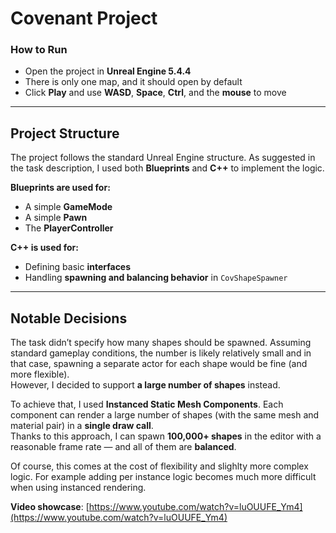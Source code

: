 # Covenant  Project

### How to Run
- Open the project in **Unreal Engine 5.4.4**
- There is only one map, and it should open by default
- Click **Play** and use **WASD**, **Space**, **Ctrl**, and the **mouse** to move

---

## Project Structure

The project follows the standard Unreal Engine structure. As suggested in the task description, I used both **Blueprints** and **C++** to implement the logic.

**Blueprints are used for:**
- A simple **GameMode**
- A simple **Pawn**
- The **PlayerController**

**C++ is used for:**
- Defining basic **interfaces**
- Handling **spawning and balancing behavior** in `CovShapeSpawner`

---

## Notable Decisions

The task didn’t specify how many shapes should be spawned. Assuming standard gameplay conditions, the number is likely relatively small and in that case, spawning a separate actor for each shape would be fine (and more flexible).  
However, I decided to support **a large number of shapes** instead.

To achieve that, I used **Instanced Static Mesh Components**. Each component can render a large number of shapes (with the same mesh and material pair) in a **single draw call**.  
Thanks to this approach, I can spawn **100,000+ shapes** in the editor with a reasonable frame rate — and all of them are **balanced**.

Of course, this comes at the cost of flexibility and slighlty more complex logic. For example adding per instance logic becomes much more difficult when using instanced rendering.

**Video showcase**: [https://www.youtube.com/watch?v=luOUUFE_Ym4](https://www.youtube.com/watch?v=luOUUFE_Ym4)